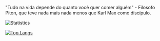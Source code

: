 "Tudo na vida depende do quanto você quer comer alguém" - Filosofo Piton, que teve nada mais nada menos que Karl Max como discípulo.

![Statistics](https://github-readme-stats.vercel.app/api?username=LordLucass&%show_icons=true&theme=radical)

[![Top Langs](https://github-readme-stats.vercel.app/api/top-langs/?username=LordLucass)](https://github.com/anuraghazra/github-readme-stats)
